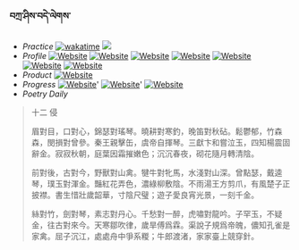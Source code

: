 ### བཀྲ་ཤིས་བདེ་ལེགས་ 
- _Practice_	[![wakatime](https://wakatime.com/badge/user/5043ee4a-e361-4607-9d47-d557f2005d05.svg)](https://wakatime.com/dashboard)	<a href="https://wakatime.com/@5043ee4a-e361-4607-9d47-d557f2005d05"><img src="https://wakatime.com/share/@IvanAXu/06501b1d-f434-4f2a-9524-dc2196223971.png" /></a> 
- _Profile_	[![Website](https://img.shields.io/website?label=&up_color=orange&up_message=Tianchi&url=https%3A%2F%2Fshields.io)](https://tianchi.aliyun.com/home/science/scienceDetail?userId=1095279182618)	[![Website](https://img.shields.io/website?label=&up_color=violet&up_message=AIstudio&url=https%3A%2F%2Fshields.io)](https://aistudio.baidu.com/aistudio/personalcenter/thirdview/979775)	[![Website](https://img.shields.io/website?label=&up_color=blue&up_message=Kaggle&url=https%3A%2F%2Fshields.io)](https://www.kaggle.com/ivanxu/)	[![Website](https://img.shields.io/website?label=&up_color=gay&up_message=Yuque&url=https%3A%2F%2Fshields.io)](https://www.yuque.com/ivanaxu)	[![Website](https://img.shields.io/website?label=&up_color=brown&up_message=Leetcode&url=https%3A%2F%2Fshields.io)](https://leetcode.cn/u/ivanaxu)	[![Website](https://img.shields.io/website?label=&up_color=red&up_message=Gitee&url=https%3A%2F%2Fshields.io)](https://gitee.com/IvanaXu)	[![Website](https://img.shields.io/website?label=&up_color=yellow&up_message=Monkeytype&url=https%3A%2F%2Fshields.io)](https://monkeytype.com/profile/IvanaXu) 
- _Product_	[![Website](https://img.shields.io/website?label=update&up_color=blue&up_message=EDA&url=https%3A%2F%2Fshields.io)](http://eda.tangjt.cn/) 
- _Progress_	[![Website](https://img.shields.io/website?label=&up_color=black&up_message=APTOS2021&url=https%3A%2F%2Fshields.io)](https://github.com/IvanaXu/APTOS2021/)'	[![Website](https://img.shields.io/website?label=&up_color=black&up_message=EDA&url=https%3A%2F%2Fshields.io)](https://github.com/IvanaXu/EDA/)'	[![Website](https://img.shields.io/website?label=&up_color=black&up_message=AICAS2024&url=https%3A%2F%2Fshields.io)](https://github.com/IvanaXu/AICAS2024/) 
- _Poetry Daily_ 


> 十二 侵
> 
> 眉對目，口對心，錦瑟對瑤琴。曉耕對寒釣，晚笛對秋砧。鬆鬱郁，竹森森，閔損對曾參。秦王親擊缶，虞帝自揮琴。三獻卞和嘗泣玉，四知楊震固辭金。寂寂秋朝，庭葉因霜摧嫩色；沉沉春夜，砌花隨月轉清陰。
> 
> 前對後，古對今，野獸對山禽。犍牛對牝馬，水淺對山深。曾點瑟，戴逵琴，璞玉對渾金。豔紅花弄色，濃綠柳敷陰。不雨湯王方剪爪，有風楚子正披襟。書生惜壯歲韶華，寸陰尺璧；遊子愛良宵光景，一刻千金。
> 
> 絲對竹，劍對琴，素志對丹心。千愁對一醉，虎嘯對龍吟。子罕玉，不疑金，往古對來今。天寒鄒吹律，歲旱傅爲霖。渠說子規爲帝魄，儂知孔雀是家禽。屈子沉江，處處舟中爭系糉；牛郎渡渚，家家臺上競穿針。
>
